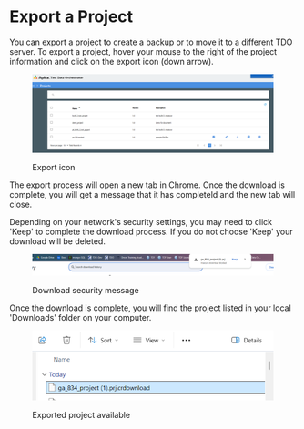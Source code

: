 # Export a Project

You can export a project to create a backup or to move it to a different TDO server.  To export a project, hover your mouse to the right of the project information and click on the export icon (down arrow).

<figure><img src="../../../../../.gitbook/assets/image (50).png" alt=""><figcaption><p>Export icon</p></figcaption></figure>

The export process will open a new tab in Chrome.  Once the download is complete, you will get a message that it has completeld and the new tab will close.

Depending on your network's security settings, you may need to click 'Keep' to complete the download process.  If you do not choose 'Keep' your download will be deleted.

<figure><img src="../../../../../.gitbook/assets/image (1) (1) (1) (1).png" alt=""><figcaption><p>Download security message</p></figcaption></figure>

Once the download is complete, you will find the project listed in your local 'Downloads' folder on your computer.

<figure><img src="../../../../../.gitbook/assets/image (2) (1) (1) (1).png" alt=""><figcaption><p>Exported project available </p></figcaption></figure>
